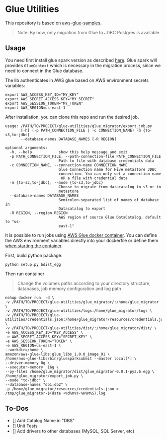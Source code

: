 # Glue Utilities

This repository is based on [aws-glue-samples](https://github.com/aws-samples/aws-glue-samples/tree/master/utilities/Hive_metastore_migration/src).
> Note: By now, only migration from Glue to JDBC Postgres is available.

## Usage

You need first install glue spark version as described [here](https://github.com/awslabs/aws-glue-libs).
Glue spark will provides `GlueContext` which is necessary in the migration process, since we need to connect in the Glue database.

The lib authenticates in AWS glue based on AWS environment secrets variables:

```shell
export AWS_ACCESS_KEY_ID="MY_KEY"
export AWS_SECRET_ACCESS_KEY="MY_SECRET"
export AWS_SESSION_TOKEN="MY_TOKEN"
export AWS_REGION=us-east-1
```

After installation, you can clone this repo and run the desired job.

```shell
usage: /PATH/TO/PROJECT/glue-utilities/glue_migrator/export_job.py
       [-h] (-p PATH_CONNECTION_FILE | -c CONNECTION_NAME) -m {to-s3,to-jdbc}
       --database-names DATABASE_NAMES [-R REGION]

optional arguments:
  -h, --help            show this help message and exit
  -p PATH_CONNECTION_FILE, --path-connection-file PATH_CONNECTION_FILE
                        Path to file with database credentials data
  -c CONNECTION_NAME, --connection-name CONNECTION_NAME
                        Glue Connection name for Hive metastore JDBC
                        connection. You can only set a connection name
                         OR a file with credential data
  -m {to-s3,to-jdbc}, --mode {to-s3,to-jdbc}
                        Choose to migrate from datacatalog to s3 or to
                        metastore
  --database-names DATABASE_NAMES
                        Semicolon-separated list of names of database in
                        Datacatalog to export
  -R REGION, --region REGION
                        AWS region of source Glue DataCatalog, default to "us-
                        east-1"
```

It is possible to run jobs using [AWS Glue docker container](https://aws.amazon.com/blogs/big-data/developing-aws-glue-etl-jobs-locally-using-a-container/). 
You can define the AWS environment variables directly into your dockerfile or define them [when starting the container](https://docs.docker.com/engine/reference/commandline/run/).

First, build python package:
```shell
python setup.py bdist_egg
```

Then run container
> Change the volumes paths according to your directory structure, databases, job memory configuration and log path
```shell
nohup docker run  -d \
-v /PATH/TO/PROJECT/glue-utilities/glue_migrator/:/home/glue_migrator \
-v /PATH/TO/PROJECT/glue-utilities/logs:/home/glue_migrator/logs \
-v /PATH/TO/PROJECT/glue-utilities/credentials.json:/home/glue_migrator/resources/credentials.json \
-v /PATH/TO/PROJECT/glue-utilities/dist/:/home/glue_migrator/dist/ \
-e AWS_ACCESS_KEY_ID="KEY_ACCESS" \
-e AWS_SECRET_ACCESS_KEY="SECRET_KEY" \
-e AWS_SESSION_TOKEN="TOKEN" \
-e AWS_REGION=us-east-1 \
--workdir=/home \
amazon/aws-glue-libs:glue_libs_1.0.0_image_01 \
/home/aws-glue-libs/bin/gluesparksubmit --master local[*] \
--driver-memory 8g \
--executor-memory  16g \
--py-files /home/glue_migrator/dist/glue_migrator-0.0.1-py3.6.egg \
/home/glue_migrator/export_job.py \
--mode "to-jdbc" \
--database-names "db1;db2" \
-p /home/glue_migrator/resources/credentials.json > /tmp/glue_migrator-$(date +%d%m%Y-%H%M%S).log
```

## To-Dos
- [] Add Catalog Name in "DBS"
- [] Unit Tests
- [] Add drivers to other databases (MySQL, SQL Server, etc)
